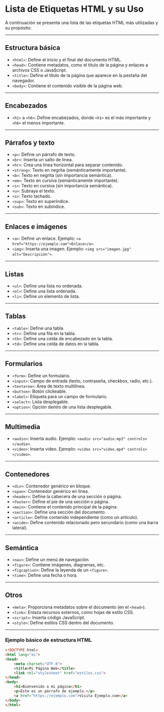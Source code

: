 # Lista de Etiquetas HTML y su Uso

A continuación se presenta una lista de las etiquetas HTML más utilizadas y su propósito:

---

## Estructura básica
- `<html>`: Define el inicio y el final del documento HTML.
- `<head>`: Contiene metadatos, como el título de la página y enlaces a archivos CSS o JavaScript.
- `<title>`: Define el título de la página que aparece en la pestaña del navegador.
- `<body>`: Contiene el contenido visible de la página web.

---

## Encabezados
- `<h1>` a `<h6>`: Define encabezados, donde `<h1>` es el más importante y `<h6>` el menos importante.

---

## Párrafos y texto
- `<p>`: Define un párrafo de texto.
- `<br>`: Inserta un salto de línea.
- `<hr>`: Crea una línea horizontal para separar contenido.
- `<strong>`: Texto en negrita (semánticamente importante).
- `<b>`: Texto en negrita (sin importancia semántica).
- `<em>`: Texto en cursiva (semánticamente importante).
- `<i>`: Texto en cursiva (sin importancia semántica).
- `<u>`: Subraya el texto.
- `<s>`: Texto tachado.
- `<sup>`: Texto en superíndice.
- `<sub>`: Texto en subíndice.

---

## Enlaces e imágenes
- `<a>`: Define un enlace. Ejemplo: `<a href="https://ejemplo.com">Enlace</a>`.
- `<img>`: Inserta una imagen. Ejemplo: `<img src="imagen.jpg" alt="Descripción">`.

---

## Listas
- `<ul>`: Define una lista no ordenada.
- `<ol>`: Define una lista ordenada.
- `<li>`: Define un elemento de lista.

---

## Tablas
- `<table>`: Define una tabla.
- `<tr>`: Define una fila en la tabla.
- `<th>`: Define una celda de encabezado en la tabla.
- `<td>`: Define una celda de datos en la tabla.

---

## Formularios
- `<form>`: Define un formulario.
- `<input>`: Campo de entrada (texto, contraseña, checkbox, radio, etc.).
- `<textarea>`: Área de texto multilínea.
- `<button>`: Botón clickeable.
- `<label>`: Etiqueta para un campo de formulario.
- `<select>`: Lista desplegable.
- `<option>`: Opción dentro de una lista desplegable.

---

## Multimedia
- `<audio>`: Inserta audio. Ejemplo: `<audio src="audio.mp3" controls></audio>`.
- `<video>`: Inserta video. Ejemplo: `<video src="video.mp4" controls></video>`.

---

## Contenedores
- `<div>`: Contenedor genérico en bloque.
- `<span>`: Contenedor genérico en línea.
- `<header>`: Define la cabecera de una sección o página.
- `<footer>`: Define el pie de una sección o página.
- `<main>`: Contiene el contenido principal de la página.
- `<section>`: Define una sección del documento.
- `<article>`: Define contenido independiente (como un artículo).
- `<aside>`: Define contenido relacionado pero secundario (como una barra lateral).

---

## Semántica
- `<nav>`: Define un menú de navegación.
- `<figure>`: Contiene imágenes, diagramas, etc.
- `<figcaption>`: Define la leyenda de un `<figure>`.
- `<time>`: Define una fecha o hora.

---

## Otros
- `<meta>`: Proporciona metadatos sobre el documento (en el `<head>`).
- `<link>`: Enlaza recursos externos, como hojas de estilo CSS.
- `<script>`: Inserta código JavaScript.
- `<style>`: Define estilos CSS dentro del documento.

---

### Ejemplo básico de estructura HTML
```html
<!DOCTYPE html>
<html lang="es">
<head>
    <meta charset="UTF-8">
    <title>Mi Página Web</title>
    <link rel="stylesheet" href="estilos.css">
</head>
<body>
    <h1>Bienvenido a mi página</h1>
    <p>Este es un párrafo de ejemplo.</p>
    <a href="https://ejemplo.com">Visita Ejemplo.com</a>
</body>
</html>

